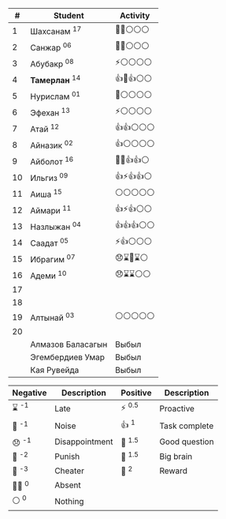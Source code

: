 
| #   | Student                    | Activity  |
| --- | -------------------------- | --------- |
| 1   | Шахсанам <sup>17</sup>     | 🏅🏅⚪⚪⚪   |
| 2   | Санжар <sup>06</sup>       | 🏅🏅⚪⚪⚪   |
| 3   | Абубакр <sup>08</sup>      | ⚡⚪⚪⚪⚪   |
| 4   | **Тамерлан** <sup>14</sup> | 👍🏅👍⚪⚪   |
| 5   | Нурислам <sup>01</sup>     | 🏅⚪⚪⚪⚪   |
| 6   | Эфехан <sup>13</sup>       | ⚡⚪⚪⚪⚪   |
| 7   | Атай <sup>12</sup>         | 👍👍⚪⚪⚪   |
| 8   | Айназик <sup>02</sup>      | 👍⚪⚪⚪⚪   |
| 9   | Айболот <sup>16</sup>      | 🏅🏅👍👍⚪   |
| 10  | Ильгиз <sup>09</sup>       | 👍⚡👍👍⚪   |
| 11  | Аиша <sup>15</sup>         | ⚪⚪⚪⚪⚪   |
| 12  | Аймари <sup>11</sup>       | 👍⚡👍⚪⚪   |
| 13  | Назлыжан <sup>04</sup>     | 👍👍👍⚪⚪   |
| 14  | Саадат <sup>05</sup>       | ⚡👍⚪⚪⚪   |
| 15  | Ибрагим <sup>07</sup>      | 😞⌛👺⌛⚪   |
| 16  | Адеми <sup>10</sup>        | 😞⌛⌛⚪⚪   |
| 17  |                            |               |
| 18  |                            |               |
| 19  | Алтынай <sup>03</sup>      | ⚪⚪⚪⚪⚪  |
| 20  |                            |           |
|     | Алмазов Баласагын          | Выбыл     |
|     | Эгембердиев Умар           | Выбыл     |
|     | Кая Рувейда                | Выбыл     |

| Negative             | Description    | Positive          | Description   |
| -------------------  | -------------- | ----------------- | ------------- |
| ⌛ <sup>-1</sup>     | Late           | ⚡ <sup>0.5</sup>  | Proactive     |
| 📢 <sup>-1</sup>     | Noise          | 👍 <sup>1</sup>   | Task complete |
| 😞 <sup>-1</sup>     | Disappointment | 🤌 <sup>1.5</sup> | Good question |
| 👺 <sup>-2</sup>     | Punish         | 🧠 <sup>1.5</sup> | Big brain     |
| 🤥 <sup>-3</sup>     | Cheater        | 🏅️ <sup>2</sup>  | Reward        |
| 😶‍🌫️ <sup>0</sup>      | Absent         |                   |               |
| ⚪ <sup>0</sup>      | Nothing        |                   |               |
